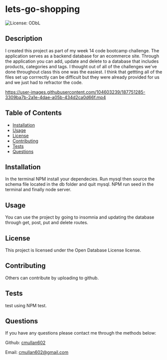 # lets-go-shopping   
   ![License: ODbL](https://img.shields.io/badge/License-ODbL-brightgreen.svg)
## Description

I created this project as part of my week 14 code bootcamp challenge. The application serves as a backend database for an ecommerce site. Through the application you can add, update and delete to a database that includes products, categories and tags. I thought out of all of the challenges we've done throughout class this one was the easiest. I think that gettting all of the files set up corrrectly can be difficult but they were already provided for us and we just had to refractor the code. 


https://user-images.githubusercontent.com/104603239/187751285-3309ba7b-2a1e-4dae-a05b-434d2ca0d66f.mp4


## Table of Contents 

* [Installation](#installation)
* [Usage](#usage)
* [License](#license)
* [Contributing](#contributing)
* [Tests](#tests)
* [Questions](#questions)

## Installation

In the terminal NPM install your dependecies. Run mysql then source the schema file located in the db folder and quit mysql. NPM run seed in the terminal and finally node server. 

## Usage

You can use the project by going to insomnia and updating the database through get, post, put and delete routes. 

## License
This project is licensed under the Open Database License license.

## Contributing

Others can contribute by uploading to github.

## Tests

test using NPM test. 

## Questions

If you have any questions please contact me through the methods below:

  Github: [cmullan602](https://github.com/cmullan602)

  Email: [cmullan602@gmail.com](mailto:cmullan602@gmail.com)

